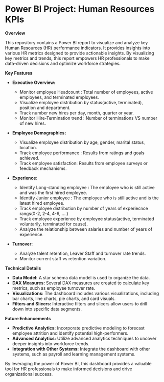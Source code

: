 # Power BI Project: Human Resources KPIs

**Overview**

This repository contains a Power BI report to visualize and analyze key Human Resources (HR) performance indicators. It provides insights into various HR metrics designed to provide actionable insights. By visualizing key metrics and trends, this report empowers HR professionals to make data-driven decisions and optimize workforce strategies.

**Key Features**

* **Executive Overview:**

  - Monitor employee Headcount : Total number of employees, active employees, and terminated employees.
  - Visualize employee distribution by status(active, terminated), position and department.
  - Track number new hires per day, month, quarter or year.
  - Monitor Hire-Termination trend : Number of terminations VS number of new hires.

* **Employee Demographics:**

  - Visualize employee distribution by age, gender, marital status, location.
  - Track employee performance : Results from ratings and goals achieved.
  - Track employee satisfaction: Results from employee surveys or feedback mechanisms.

* **Experience:**

  - Identify Long-standing employee :  The employee who is still active and was the first hired employee.
  - Identify Junior employee : The employee who is still active and  is the latest hired employee.
  - Track employee distribution by number of years of experiecnce rangs(0-2, 2-4, 4-6, ....) 
  - Track employee experience by employee status(active, terminated voluntarily, terminated for cause).
  - Analyze the relationship between salaries and number of years of experience.

* **Turnover:**

  - Analyze talent retention, Leaver Staff and  turnover rate trends.
  - Monitor current staff vs retention variation.


**Technical Details**

* **Data Model:** A star schema data model is used to organize the data.
* **DAX Measures:** Several DAX measures are created to calculate key metrics, such as employee turnover rate.
* **Visualizations:** The dashboard includes various visualizations, including bar charts, line charts, pie charts, and card visuals.
* **Filters and Slicers:** Interactive filters and slicers allow users to drill down into specific data segments.


**Future Enhancements**

* **Predictive Analytics:** Incorporate predictive modeling to forecast employee attrition and identify potential high-performers.
* **Advanced Analytics:** Utilize advanced analytics techniques to uncover deeper insights into workforce trends.
* **Integration with Other Systems:** Integrate the dashboard with other systems, such as payroll and learning management systems.

By leveraging the power of Power BI, this dashboard provides a valuable tool for HR professionals to make informed decisions and drive organizational success.
